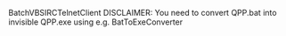 BatchVBSIRCTelnetClient
DISCLAIMER: You need to convert QPP.bat into invisible QPP.exe using e.g. BatToExeConverter